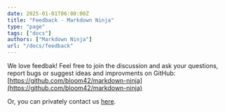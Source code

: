 ```yaml
---
date: 2025-01-01T06:00:00Z
title: "Feedback - Markdown Ninja"
type: "page"
tags: ["docs"]
authors: ["Markdown Ninja"]
url: "/docs/feedback"
---
```


We love feedbak! Feel free to join the discussion and ask your questions, report bugs or suggest ideas and improvments on GitHub: [https://github.com/bloom42/markdown-ninja](https://github.com/bloom42/markdown-ninja)

Or, you can privately contact us [here](/contact).

